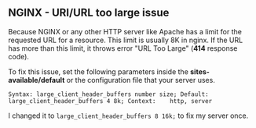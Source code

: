 ## NGINX - URI/URL too large issue

Because NGINX or any other HTTP server like Apache has a limit for the requested URL for a resource. This limit is usually 8K in nginx. If the URL has more than this limit, it throws error "URL Too Large" (**414** response code). 

To fix this issue, set the following parameters inside the **sites-available/default** or the configuration file that your server uses.

`
Syntax:	large_client_header_buffers number size;
Default:	
large_client_header_buffers 4 8k;
Context:	http, server
`

I changed it to `large_client_header_buffers 8 16k;` to fix my server once.

